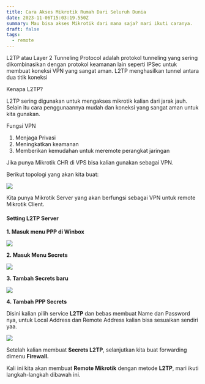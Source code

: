```yaml
---
title: Cara Akses Mikrotik Rumah Dari Seluruh Dunia
date: 2023-11-06T15:03:19.550Z
summary: Mau bisa akses Mikrotik dari mana saja? mari ikuti caranya.
draft: false
tags:
  - remote
---
```

L2TP atau Layer 2 Tunneling Protocol adalah protokol tunneling yang sering dikombinasikan dengan protokol keamanan lain seperti IPSec untuk membuat koneksi VPN yang sangat aman. L2TP menghasilkan tunnel antara dua titik koneksi 

Kenapa L2TP?

L2TP sering digunakan untuk mengakses mikrotik kalian dari jarak jauh. Selain itu cara penggunaannya mudah dan koneksi yang sangat aman untuk kita gunakan. 

Fungsi VPN

1. Menjaga Privasi
2. Meningkatkan keamanan
3. Memberikan kemudahan untuk meremote perangkat jaringan 

Jika punya Mikrotik CHR di VPS bisa kalian gunakan sebagai VPN.

Berikut topologi yang akan kita buat:

![](/images/uploads/whatsapp-image-2023-11-06-at-19.37.10.jpeg)

Kita punya Mikrotik Server yang akan berfungsi sebagai VPN untuk remote  Mikrotik Client.

#### **Setting L2TP Server**

**1. Masuk menu PPP di Winbox**

![](/images/uploads/screenshot-1-.png)

**2. Masuk Menu Secrets**

![](/images/uploads/screenshot-2-.png)

**3. Tambah Secrets baru**

![](/images/uploads/screenshot-3-.png)

**4. Tambah PPP Secrets**

Disini kalian pilih service **L2TP** dan bebas membuat Name dan Password nya, untuk Local Address dan Remote Address kalian bisa sesuaikan sendiri yaa.

![](/images/uploads/screenshot-4-.png)

Setelah kalian membuat **Secrets L2TP**, selanjutkan kita buat forwarding dimenu **Firewall.**

Kali ini kita akan membuat **Remote Mikrotik** dengan metode **L2TP**, mari ikuti langkah-langkah dibawah ini.